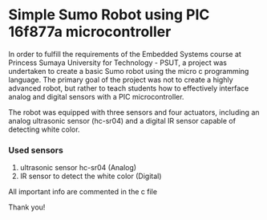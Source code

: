 # Simple Sumo Robot using PIC 16f877a microcontroller

In order to fulfill the requirements of the Embedded Systems course at Princess Sumaya University for Technology - PSUT, a project was undertaken to create a basic Sumo robot using the micro c programming language. The primary goal of the project was not to create a highly advanced robot, but rather to teach students how to effectively interface analog and digital sensors with a PIC microcontroller.

The robot was equipped with three sensors and four actuators, including an analog ultrasonic sensor (hc-sr04) and a digital IR sensor capable of detecting white color.

### Used sensors 
1. ultrasonic sensor hc-sr04 (Analog)
2. IR sensor to detect the white color (Digital) 


All important info are commented in the c file 

Thank you!
